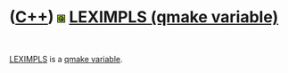 
 

 

 

 

 

([C++](Cpp.md)) ![Qt](PicQt.png) [LEXIMPLS (qmake variable)](CppQmakeLeximpls.md)
===================================================================================

 

[LEXIMPLS](CppQmakeLeximpls.md) is a [qmake
variable](CppQmakeVariable.md).

 

 

 

 

 

 

